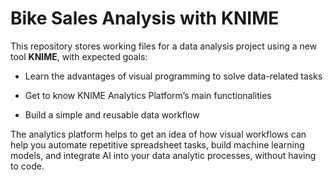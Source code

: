 # Bike Sales Analysis with KNIME

This repository stores working files for a data analysis project using a new tool **KNIME**, with expected goals: 

- Learn the advantages of visual programming to solve data-related tasks

- Get to know KNIME Analytics Platform’s main functionalities

- Build a simple and reusable data workflow

The analytics platform helps to get an idea of how visual workflows can help you automate repetitive spreadsheet tasks, build machine learning models, and integrate AI into your data analytic processes, without having to code.
